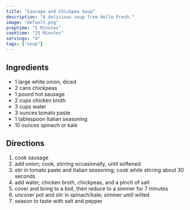 ```yaml
---
title: "Sausage and Chickpea Soup"
description: "A delicious soup from Hello Fresh."
image: "default.png"
preptime: "5 Minutes"
cooktime: "25 Minutes"
servings: "4"
tags: ["soup"]
---
```


## Ingredients
- 1 large white onion, diced
- 2 cans chickpeas
- 1 pound hot sausage
- 2 cups chicken broth
- 3 cups water
- 3 ounces tomato paste
- 1 tablespoon Italian seasoning
- 10 ounces spinach or kale

## Directions
1. cook sausage
2. add onion; cook, stirring occasionally, until softened
3. stir in tomato paste and Italian seasoning; cook while stirring about 30 seconds
4. add water, chicken broth, chickpeas, and a pinch of salt
5. cover and bring to a boil, then reduce to a simmer for 7 minutes
6. uncover pot and stir in spinach/kale; simmer until wilted
7. season to taste with salt and pepper
